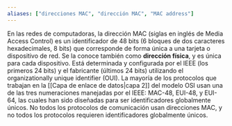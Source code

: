 ```yaml
---
aliases: ["direcciones MAC", "dirección MAC", "MAC address"]
---
```

En las redes de computadoras, la dirección MAC (siglas en inglés de Media Access Control) es un identificador de 48 bits (6 bloques de dos caracteres hexadecimales, 8 bits) que corresponde de forma única a una tarjeta o dispositivo de red. Se la conoce también como **dirección física**, y es única para cada dispositivo. Está determinada y configurada por el IEEE (los primeros 24 bits) y el fabricante (últimos 24 bits) utilizando el organizationally unique identifier (OUI). La mayoría de los protocolos que trabajan en la [[Capa de enlace de datos|capa 2]] del modelo OSI usan una de las tres numeraciones manejadas por el IEEE: MAC-48, EUI-48, y EUI-64, las cuales han sido diseñadas para ser identificadores globalmente únicos. No todos los protocolos de comunicación usan direcciones MAC, y no todos los protocolos requieren identificadores globalmente únicos.